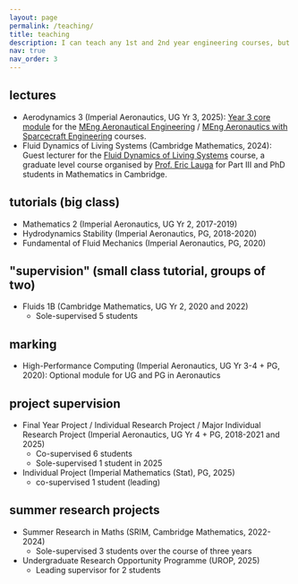 ```yaml
---
layout: page
permalink: /teaching/
title: teaching
description: I can teach any 1st and 2nd year engineering courses, but my main teaching is in Fluids, Numerics and Machine Learning.
nav: true
nav_order: 3
---
```


## lectures

- Aerodynamics 3 (Imperial Aeronautics, UG Yr 3, 2025): [Year 3 core module](https://www.imperial.ac.uk/study/courses/undergraduate/aeronautical-engineering/) for the [MEng Aeronautical Engineering](https://www.imperial.ac.uk/study/courses/undergraduate/aeronautical-engineering/) / [MEng Aeronautics with Sparcecraft Engineering](https://www.imperial.ac.uk/study/courses/undergraduate/aeronautics-spacecraft-engineering/) courses. 
- Fluid Dynamics of Living Systems (Cambridge Mathematics, 2024): Guest lecturer for the [Fluid Dynamics of Living Systems](https://www.maths.cam.ac.uk/postgrad/part-iii/files/GtC/Continuum%20Mechanics/Flui_Dynamics_of_Living_Systems_LAUGA.pdf) course, a graduate level course organised by [Prof. Eric Lauga](http://www.damtp.cam.ac.uk/user/lauga/people.html) for Part III and PhD students in Mathematics in Cambridge.

## tutorials (big class)

- Mathematics 2 (Imperial Aeronautics, UG Yr 2, 2017-2019)
- Hydrodynamics Stability (Imperial Aeronautics, PG, 2018-2020)
- Fundamental of Fluid Mechanics (Imperial Aeronautics, PG, 2020)

## "supervision" (small class tutorial, groups of two)

- Fluids 1B (Cambridge Mathematics, UG Yr 2, 2020 and 2022) 
  - Sole-supervised 5 students

## marking

- High-Performance Computing (Imperial Aeronautics, UG Yr 3-4 + PG, 2020): Optional module for UG and PG in Aeronautics

## project supervision

- Final Year Project / Individual Research Project / Major Individual Research Project (Imperial Aeronautics, UG Yr 4 + PG, 2018-2021 and 2025)
  - Co-supervised 6 students
  - Sole-supervised 1 student in 2025
- Individual Project (Imperial Mathematics (Stat), PG, 2025)
  - co-supervised 1 student (leading)

## summer research projects

- Summer Research in Maths (SRIM, Cambridge Mathematics, 2022-2024)
  - Sole-supervised 3 students over the course of three years
- Undergraduate Research Opportunity Programme (UROP, 2025)
  - Leading supervisor for 2 students

